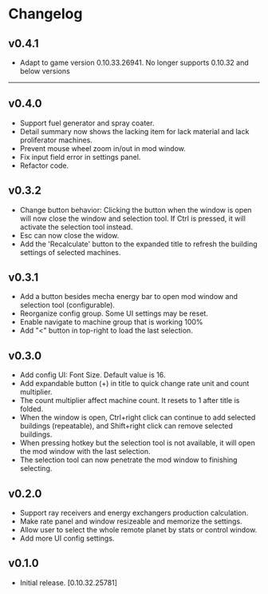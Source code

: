 # Changelog

## v0.4.1
- Adapt to game version 0.10.33.26941. No longer supports 0.10.32 and below versions  

----

## v0.4.0
- Support fuel generator and spray coater.
- Detail summary now shows the lacking item for lack material and lack proliferator machines.
- Prevent mouse wheel zoom in/out in mod window.
- Fix input field error in settings panel.
- Refactor code.

## v0.3.2
- Change button behavior: Clicking the button when the window is open will now close the window and selection tool.
If Ctrl is pressed, it will activate the selection tool instead.  
- Esc can now close the widow.
- Add the 'Recalculate' button to the expanded title to refresh the building settings of selected machines.

## v0.3.1
- Add a button besides mecha energy bar to open mod window and selection tool (configurable).  
- Reorganize config group. Some UI settings may be reset.  
- Enable navigate to machine group that is working 100%  
- Add "<" button in top-right to load the last selection.  

## v0.3.0
- Add config UI: Font Size. Default value is 16.
- Add expandable button (+) in title to quick change rate unit and count multiplier.
- The count multiplier affect machine count. It resets to 1 after title is folded.
- When the window is open, Ctrl+right click can continue to add selected buildings (repeatable), and Shift+right click can remove selected buildings.  
- When pressing hotkey but the selection tool is not available, it will open the mod window with the last selection.
- The selection tool can now penetrate the mod window to finishing selecting.

## v0.2.0
- Support ray receivers and energy exchangers production calculation.  
- Make rate panel and window resizeable and memorize the settings.  
- Allow user to select the whole remote planet by stats or control window.
- Add more UI config settings.

## v0.1.0
- Initial release. [0.10.32.25781]
